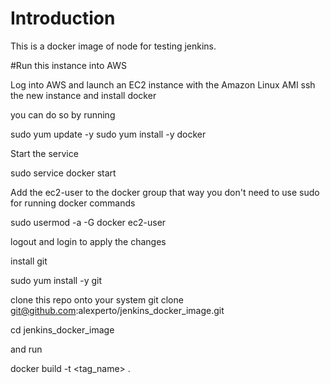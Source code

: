 # Introduction

This is a docker image of node for testing jenkins.

#Run this instance into AWS

Log into AWS and launch an EC2 instance with the Amazon Linux AMI
ssh the new instance and install docker

you can do so by running 

sudo yum update -y
sudo yum install -y docker

Start the service

sudo service docker start

Add the ec2-user to the docker group that way you don't need to use sudo
for running docker commands

sudo usermod -a -G docker ec2-user

logout and login to apply the changes

install git

sudo yum install -y git

clone this repo onto your system
git clone git@github.com:alexperto/jenkins_docker_image.git

cd jenkins_docker_image

and run

docker build -t <tag_name> .


